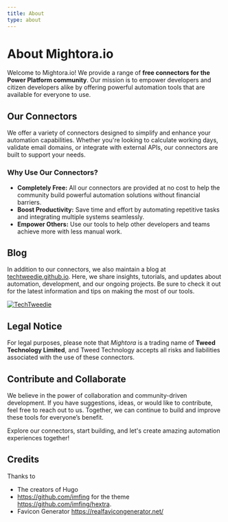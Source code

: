 ```yaml
---
title: About
type: about
---
```


# About Mightora.io

Welcome to Mightora.io! We provide a range of **free connectors for the Power Platform community**. Our mission is to empower developers and citizen developers alike by offering powerful automation tools that are available for everyone to use.

## Our Connectors

We offer a variety of connectors designed to simplify and enhance your automation capabilities. Whether you're looking to calculate working days, validate email domains, or integrate with external APIs, our connectors are built to support your needs.

### Why Use Our Connectors?

- **Completely Free:** All our connectors are provided at no cost to help the community build powerful automation solutions without financial barriers.
- **Boost Productivity:** Save time and effort by automating repetitive tasks and integrating multiple systems seamlessly.
- **Empower Others:** Use our tools to help other developers and teams achieve more with less manual work.

## Blog

In addition to our connectors, we also maintain a blog at [techtweedie.github.io](https://techtweedie.github.io). Here, we share insights, tutorials, and updates about automation, development, and our ongoing projects. Be sure to check it out for the latest information and tips on making the most of our tools.

[![TechTweedie](/images/TechTweedie_bw.png)](https://techtweedie.github.io)


## Legal Notice

For legal purposes, please note that *Mightora* is a trading name of **Tweed Technology Limited**, and Tweed Technology accepts all risks and liabilities associated with the use of these connectors.

## Contribute and Collaborate

We believe in the power of collaboration and community-driven development. If you have suggestions, ideas, or would like to contribute, feel free to reach out to us. Together, we can continue to build and improve these tools for everyone’s benefit.

Explore our connectors, start building, and let's create amazing automation experiences together!

## Credits
Thanks to
- The creators of Hugo
- https://github.com/imfing for the theme https://github.com/imfing/hextra.
- Favicon Generator https://realfavicongenerator.net/




